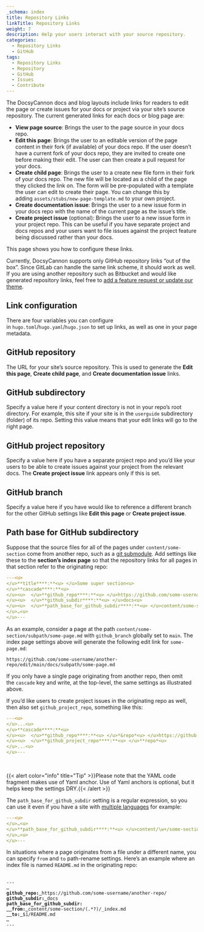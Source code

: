 ```yaml
---
_schema: index
title: Repository Links
linkTitle: Repository Links
weight: 7
description: Help your users interact with your source repository.
categories:
  - Repository Links
  - GitHub
tags:
  - Repository Links
  - Repository
  - GitHub
  - Issues
  - Contribute
---
```

The DocsyCannon docs and blog layouts include links for readers to edit the page or create issues for your docs or project via your site’s source repository. The current generated links for each docs or blog page are:

* **View page source**\: Brings the user to the page source in your docs repo.
* **Edit this page**\: Brings the user to an editable version of the page content in their fork (if available) of your docs repo. If the user doesn’t have a current fork of your docs repo, they are invited to create one before making their edit. The user can then create a pull request for your docs.
* **Create child page**\: Brings the user to a create new file form in their fork of your docs repo. The new file will be located as a child of the page they clicked the link on. The form will be pre-populated with a template the user can edit to create their page. You can change this by adding&nbsp;`assets/stubs/new-page-template.md`&nbsp;to your own project.
* **Create documentation issue**\: Brings the user to a new issue form in your docs repo with the name of the current page as the issue’s title.
* **Create project issue**&nbsp;(optional): Brings the user to a new issue form in your project repo. This can be useful if you have separate project and docs repos and your users want to file issues against the project feature being discussed rather than your docs.

This page shows you how to configure these links.

Currently, DocsyCannon supports only GitHub repository links “out of the box”. Since GitLab can handle the same link scheme, it should work as well. If you are using another repository such as Bitbucket and would like generated repository links, feel free to&nbsp;[add a feature request or update our theme](https://www.docsy.dev/docs/contribution-guidelines/).

## Link configuration

There are four variables you can configure in&nbsp;`hugo.toml`/`hugo.yaml`/`hugo.json`&nbsp;to set up links, as well as one in your page metadata.

## GitHub repository

The URL for your site’s source repository. This is used to generate the&nbsp;**Edit this page**,&nbsp;**Create child page**, and&nbsp;**Create documentation issue**&nbsp;links.​​​​​

## GitHub subdirectory

Specify a value here if your content directory is not in your repo’s root directory. For example, this site if your site is in the&nbsp;`userguide`&nbsp;subdirectory (folder) of its repo. Setting this value means that your edit links will go to the right page.

## GitHub project repository

Specify a value here if you have a separate project repo and you’d like your users to be able to create issues against your project from the relevant docs. The&nbsp;**Create project issue**&nbsp;link appears only if this is set.

## GitHub branch

Specify a value here if you have would like to reference a different branch for the other GitHub settings like&nbsp;**Edit this page**&nbsp;or&nbsp;**Create project issue**.

## Path base for GitHub subdirectory

Suppose that the source files for all of the pages under&nbsp;`content/some-section`&nbsp;come from another repo, such as a&nbsp;[git submodule](https://git-scm.com/book/en/v2/Git-Tools-Submodules). Add settings like these to the&nbsp;**section’s index page**&nbsp;so that the repository links for all pages in that section refer to the originating repo:

```yaml
---<u>
</u>**title****:**<u> </u>Some super section<u>
</u>**cascade****:**<u>
</u><u>  </u>**github_repo****:**<u> </u>https://github.com/some-username/another-repo/<u>
</u><u>  </u>**github_subdir****:**<u> </u>docs<u>
</u><u>  </u>**path_base_for_github_subdir****:**<u> </u>content/some-section<u>
</u>…<u>
</u>---
```

As an example, consider a page at the path&nbsp;`content/some-section/subpath/some-page.md`&nbsp;with&nbsp;`github_branch`&nbsp;globally set to&nbsp;`main`. The index page settings above will generate the following edit link for&nbsp;`some-page.md`\:

```nocode
https://github.com/some-username/another-repo/edit/main/docs/subpath/some-page.md
```

If you only have a single page originating from another repo, then omit the&nbsp;`cascade`&nbsp;key and write, at the top-level, the same settings as illustrated above.

If you’d like users to create project issues in the originating repo as well, then also set&nbsp;`github_project_repo`, something like this:

```yaml
---<u>
</u>...<u>
</u>**cascade****:**<u>
</u><u>  </u>**github_repo****:**<u> </u>*&repo*<u> </u>https://github.com/some-username/another-repo/<u>
</u><u>  </u>**github_project_repo****:**<u> </u>**repo*<u>
</u>...<u>
</u>---
```

<div><div><div> </div></div></div>

<div><p>{{< alert color="info" title="Tip" >}}Please note that the YAML code fragment makes use of Yaml anchor. Use of Yaml anchors is optional, but it helps keep the settings DRY.{{< /alert >}}</p></div>

The&nbsp;`path_base_for_github_subdir`&nbsp;setting is a regular expression, so you can use it even if you have a site with&nbsp;[multiple languages](https://www.docsy.dev/docs/language/)&nbsp;for example:

```yaml
---<u>
</u>…<u>
</u>**path_base_for_github_subdir****:**<u> </u>content/\w+/some-section<u>
</u>…<u>
</u>---
```

<div><div><div>In situations where a page originates from a file under a different name, you can specify&nbsp;<code>from</code>&nbsp;and&nbsp;<code>to</code>&nbsp;path-rename settings. Here’s an example where an index file is named&nbsp;<code>README.md</code>&nbsp;in the originating repo:</div><div> </div></div></div>

<div><div><div><div><div><pre data-language="yaml"><code class="language-yaml">---<u>
</u>…<u>
</u><strong>github_repo</strong><strong>:</strong><u> </u>https://github.com/some-username/another-repo/<u>
</u><strong>github_subdir</strong><strong>:</strong><u> </u>docs<u>
</u><strong>path_base_for_github_subdir</strong><strong>:</strong><u>
</u><u>  </u><strong>from</strong><strong>:</strong><u> </u>content/some-section/(.*?)/_index.md<u>
</u><u>  </u><strong>to</strong><strong>:</strong><u> </u>$1/README.md<u>
</u>…<u>
</u>---</code></pre></div></div></div></div></div>